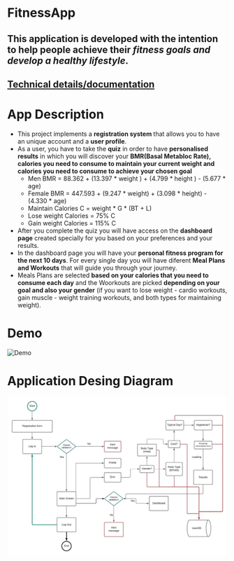 # FitnessApp

## This application is developed with the intention to help people achieve their <b><i>fitness goals and develop a healthy lifestyle</b></i>.
## [Technical details/documentation](https://github.com/BuduroesBianca/FitnessApp/wiki/Documentation)

# App Description 

* This project implements a <B>registration system</B> that allows you to have an unique account and a <b>user profile</b>. 
* As a user, you have to take the <b>quiz</b> in order to have <b>personalised results</b> in which you will discover your <b>BMR(Basal Metabloc Rate), calories you need to consume to maintain your current weight and calories you need to consume to achieve your chosen goal</b>
  * Men BMR = 88.362 + (13.397 * weight ) + (4.799 * height ) - (5.677 * age)
  * Female BMR = 447.593 + (9.247 * weight) +  (3.098 * height) - (4.330 * age)
  * Maintain Calories  C = weight * G * (BT + L)
  * Lose weight Calories = 75% C
  * Gain weight Calories = 115% C
* After you complete the quiz you will have access on the <b>dashboard page</b> created specially for you based on your preferences and  your results. 
* In the dashboard page you will have your <b>personal fitness program for the next 10 days</b>. For every single day you will have diferent <b>Meal Plans and Workouts</b> that will guide you through your journey. 
* Meals Plans are selected <b>based on your calories that you need to consume each day</b> and the Woorkouts are picked <b>depending on your goal and also your gender</b> (if you want to lose weight - cardio workouts, gain muscle - weight training workouts, and both types for maintaining weight).

# Demo
![Demo](https://github.com/BuduroesBianca/FitnessApp/blob/master/Imagini/demoFitnessApp.gif)

# Application Desing Diagram

![Diagram](https://github.com/BuduroesBianca/FitnessApp/blob/master/Imagini/FitnessAppDesign.jpeg)


